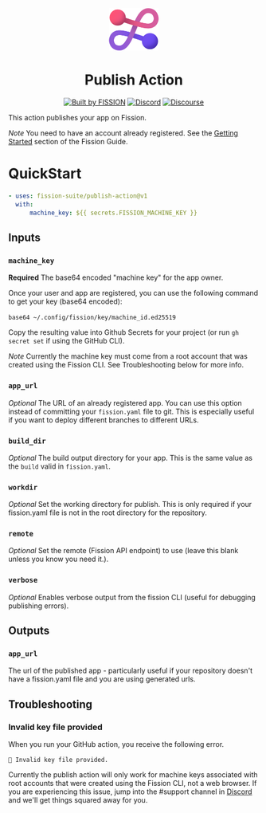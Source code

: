 <div align="center">
  <img src="https://github.com/fission-codes/kit/blob/main/images/logo-icon-coloured.png?raw=true" alt="Fission logo" width="100" />

  <h1>Publish Action</h1>

[![Built by FISSION](https://img.shields.io/badge/⌘-Built_by_FISSION-purple.svg)](https://fission.codes)
[![Discord](https://img.shields.io/discord/478735028319158273.svg)](https://discord.gg/zAQBDEq)
[![Discourse](https://img.shields.io/discourse/https/talk.fission.codes/topics)](https://talk.fission.codes)
</div>

This action publishes your app on Fission. 

*Note* You need to have an account already registered. See the [Getting Started](https://guide.fission.codes/developers/getting-started) section of the Fission Guide.

# QuickStart

``` yaml
- uses: fission-suite/publish-action@v1
  with:
      machine_key: ${{ secrets.FISSION_MACHINE_KEY }}
```

## Inputs 

### `machine_key`

**Required** The base64 encoded "machine key" for the app owner.

Once your user and app are registered, you can use the following command to get your key (base64 encoded):

`base64 ~/.config/fission/key/machine_id.ed25519`

Copy the resulting value into Github Secrets for your project (or run `gh secret set` if using the GitHub CLI).

*Note* Currently the machine key must come from a root account that was created using the Fission CLI.  See Troubleshooting below for more info.

### `app_url`

*Optional* The URL of an already registered app. You can use this option instead of committing your `fission.yaml` file to git. This is especially useful if you want to deploy different branches to different URLs. 

### `build_dir`

*Optional* The build output directory for your app. This is the same value as the `build` valid in `fission.yaml`.

### `workdir`

*Optional* Set the working directory for publish. This is only required if your fission.yaml file is not in the root directory for the repository.

### `remote`

*Optional* Set the remote (Fission API endpoint) to use (leave this blank unless you know you need it.).

### `verbose`

*Optional* Enables verbose output from the fission CLI (useful for debugging publishing errors).

## Outputs 

### `app_url`

The url of the published app - particularly useful if your repository doesn't have a fission.yaml file and you are using generated urls. 

## Troubleshooting

### Invalid key file provided

When you run your GitHub action, you receive the following error.

```
🚫 Invalid key file provided.
```

Currently the publish action will only work for machine keys associated with root accounts that were created using the Fission CLI, not a web browser.  If you are experiencing this issue, jump into the #support channel in [Discord](https://discord.gg/daDMAjE) and we'll get things squared away for you.
